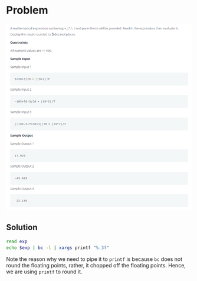 # Problem

![problem](/Linux/bash/Arithmetic_Operations/problem.png)

## Solution

```bash
read exp
echo $exp | bc -l | xargs printf "%.3f"
```

Note the reason why we need to pipe it to `printf` is because `bc` does not round the floating points, rather, it chopped off the floating points. Hence, we are using `printf` to round it.
